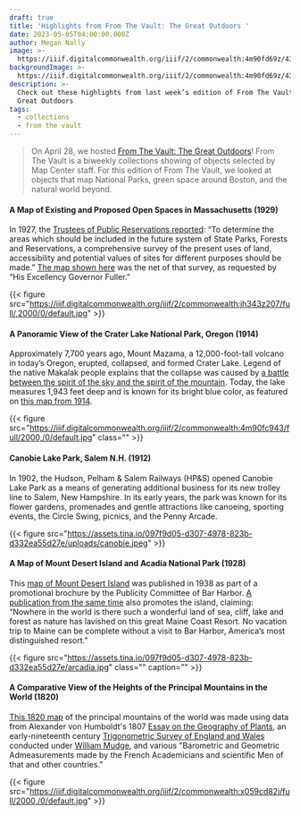 ```yaml
---
draft: true
title: 'Highlights from From The Vault: The Great Outdoors '
date: 2023-05-05T04:00:00.000Z
author: Megan Nally
image: >-
  https://iiif.digitalcommonwealth.org/iiif/2/commonwealth:4m90fd69z/435,1223,2690,1601/2000,/0/default.jpg
backgroundImage: >-
  https://iiif.digitalcommonwealth.org/iiif/2/commonwealth:4m90fd69z/435,1223,2690,1601/2000,/0/default.jpg
description: >-
  Check out these highlights from last week’s edition of From The Vault: The
  Great Outdoors
tags:
  - collections
  - from the vault
---
```


> On April 28, we hosted [From The Vault: The Great Outdoors](https://www.leventhalmap.org/event/from-the-vault-collections-showing-the-great-outdoors/)! From The Vault is a biweekly collections showing of objects selected by Map Center staff. For this edition of From The Vault, we looked at objects that map National Parks, green space around Boston, and the natural world beyond.

#### A Map of Existing and Proposed Open Spaces in Massachusetts (1929)

In 1927, the [Trustees of Public Reservations reported](https://archives.lib.state.ma.us/bitstream/handle/2452/812164/ocm09625630.pdf.pdf?sequence=1\&isAllowed=y): “To determine the areas which should be included in the future system of State Parks, Forests and Reservations, a comprehensive survey of the present uses of land, accessibility and potential values of sites for different purposes should be made.” [The map shown here](https://collections.leventhalmap.org/search/commonwealth:jh343z19g) was the net of that survey, as requested by “His Excellency Governor Fuller.”

{{< figure src="https://iiif.digitalcommonwealth.org/iiif/2/commonwealth:jh343z207/full/,2000/0/default.jpg" >}}

#### A Panoramic View of the Crater Lake National Park, Oregon (1914)

Approximately 7,700 years ago, Mount Mazama, a 12,000-foot-tall volcano in today’s Oregon, erupted, collapsed, and formed Crater Lake. Legend of the native Makalak people explains that the collapse was caused by [a battle between the spirit of the sky and the spirit of the mountain](/ec096e1a546841a0914bafbc3f5b4f83). Today, the lake measures 1,943 feet deep and is known for its bright blue color, as featured on [this map from 1914](https://collections.leventhalmap.org/search/commonwealth:4m90fc93t).

{{< figure src="https://iiif.digitalcommonwealth.org/iiif/2/commonwealth:4m90fc943/full/2000,/0/default.jpg" class="" >}}

#### Canobie Lake Park, Salem N.H. (1912)

In 1902, the Hudson, Pelham & Salem Railways (HP\&S) opened Canobie Lake Park as a means of generating additional business for its new trolley line to Salem, New Hampshire. In its early years, the park was known for its flower gardens, promenades and gentle attractions like canoeing, sporting events, the Circle Swing, picnics, and the Penny Arcade. 

{{< figure src="https://assets.tina.io/097f9d05-d307-4978-823b-d332ea55d27e/uploads/canobie.jpeg" >}}

#### A Map of Mount Desert Island and Acadia National Park (1928)

This [map of Mount Desert Island](https://bpl.bibliocommons.com/v2/record/S75C8459116) was published in 1938 as part of a promotional brochure by the Publicity Committee of Bar Harbor. [A publication from the same time](https://digitalcommons.library.umaine.edu/cgi/viewcontent.cgi?article=1081\&context=mainehistory) also promotes the island, claiming: “Nowhere in the world is there such a wonderful land of sea, cliff, lake and forest as nature has lavished on this great Maine Coast Resort. No vacation trip to Maine can be complete without a visit to Bar Harbor, America’s most distinguished resort.”

{{< figure src="https://assets.tina.io/097f9d05-d307-4978-823b-d332ea55d27e/arcadia.jpg" class="" caption="" >}}

#### A Comparative View of the Heights of the Principal Mountains in the World (1820)

[This 1820 map](https://collections.leventhalmap.org/search/commonwealth:x059cd818) of the principal mountains of the world was made using data from Alexander von Humboldt's 1807 [Essay on the Geography of Plants](https://bpl.bibliocommons.com/v2/record/S75C1661848), an early-nineteenth century [Trigonometric Survey of England and Wales](https://www.raremaps.com/gallery/detail/34974/general-survey-of-england-and-wales-an-entirely-new-accu-mudge) conducted under [William Mudge](https://www.cambridge.org/core/books/abs/romantic-cartographies/that-experienced-surveyor-colonel-mudge/5FD19B280558B25D0A63B33A692FB006), and various "Barometric and Geometric Admeasurements made by the French Academicians and scientific Men of that and other countries."

{{< figure src="https://iiif.digitalcommonwealth.org/iiif/2/commonwealth:x059cd82j/full/2000,/0/default.jpg" >}}
